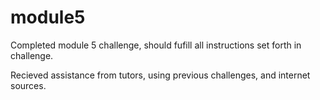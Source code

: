 # module5

Completed module 5 challenge, should fufill all instructions set forth in challenge.

Recieved assistance from tutors, using previous challenges, and internet sources.
